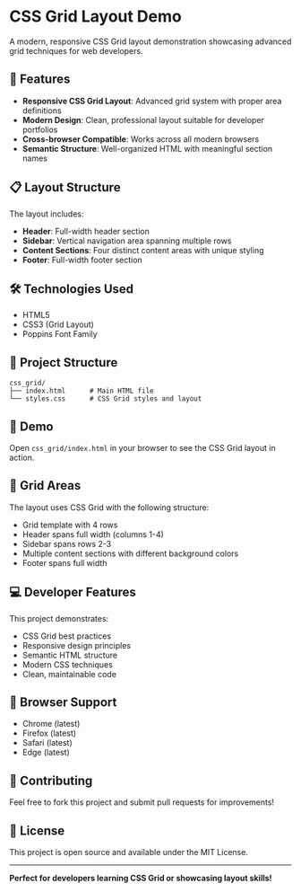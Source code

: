 # CSS Grid Layout Demo

A modern, responsive CSS Grid layout demonstration showcasing advanced grid techniques for web developers.

## 🚀 Features

- **Responsive CSS Grid Layout**: Advanced grid system with proper area definitions
- **Modern Design**: Clean, professional layout suitable for developer portfolios
- **Cross-browser Compatible**: Works across all modern browsers
- **Semantic Structure**: Well-organized HTML with meaningful section names

## 📋 Layout Structure

The layout includes:
- **Header**: Full-width header section
- **Sidebar**: Vertical navigation area spanning multiple rows
- **Content Sections**: Four distinct content areas with unique styling
- **Footer**: Full-width footer section

## 🛠️ Technologies Used

- HTML5
- CSS3 (Grid Layout)
- Poppins Font Family

## 📁 Project Structure

```
css_grid/
├── index.html      # Main HTML file
└── styles.css      # CSS Grid styles and layout
```

## 🌟 Demo

Open `css_grid/index.html` in your browser to see the CSS Grid layout in action.

## 🎨 Grid Areas

The layout uses CSS Grid with the following structure:
- Grid template with 4 rows
- Header spans full width (columns 1-4)
- Sidebar spans rows 2-3
- Multiple content sections with different background colors
- Footer spans full width

## 💻 Developer Features

This project demonstrates:
- CSS Grid best practices
- Responsive design principles
- Semantic HTML structure
- Modern CSS techniques
- Clean, maintainable code

## 📱 Browser Support

- Chrome (latest)
- Firefox (latest) 
- Safari (latest)
- Edge (latest)

## 🤝 Contributing

Feel free to fork this project and submit pull requests for improvements!

## 📄 License

This project is open source and available under the MIT License.

---

**Perfect for developers learning CSS Grid or showcasing layout skills!**